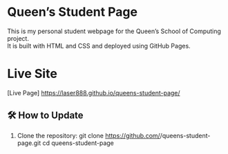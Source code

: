 # Queen’s Student Page

This is my personal student webpage for the Queen’s School of Computing project.  
It is built with HTML and CSS and deployed using GitHub Pages.

# Live Site
[Live Page] https://laser888.github.io/queens-student-page/ 

## 🛠 How to Update
1. Clone the repository:
   git clone https://github.com/<your-username>/queens-student-page.git
   cd queens-student-page
